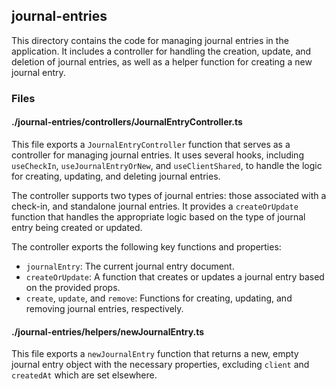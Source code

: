 ## journal-entries

This directory contains the code for managing journal entries in the application. It includes a controller for handling the creation, update, and deletion of journal entries, as well as a helper function for creating a new journal entry.

### Files

#### ./journal-entries/controllers/JournalEntryController.ts

This file exports a `JournalEntryController` function that serves as a controller for managing journal entries. It uses several hooks, including `useCheckIn`, `useJournalEntryOrNew`, and `useClientShared`, to handle the logic for creating, updating, and deleting journal entries.

The controller supports two types of journal entries: those associated with a check-in, and standalone journal entries. It provides a `createOrUpdate` function that handles the appropriate logic based on the type of journal entry being created or updated.

The controller exports the following key functions and properties:
- `journalEntry`: The current journal entry document.
- `createOrUpdate`: A function that creates or updates a journal entry based on the provided props.
- `create`, `update`, and `remove`: Functions for creating, updating, and removing journal entries, respectively.

#### ./journal-entries/helpers/newJournalEntry.ts

This file exports a `newJournalEntry` function that returns a new, empty journal entry object with the necessary properties, excluding `client` and `createdAt` which are set elsewhere.